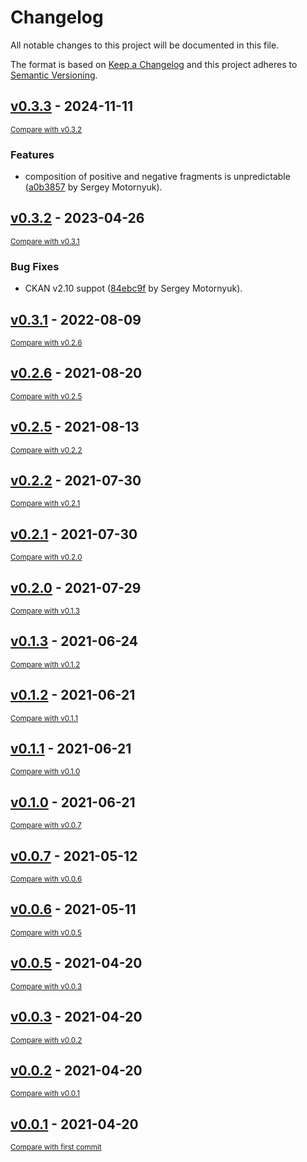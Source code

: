 # Changelog

All notable changes to this project will be documented in this file.

The format is based on [Keep a Changelog](http://keepachangelog.com/en/1.0.0/)
and this project adheres to [Semantic Versioning](http://semver.org/spec/v2.0.0.html).

<!-- insertion marker -->
## [v0.3.3](https://github.com/DataShades/ckanext-composite-search/releases/tag/v0.3.3) - 2024-11-11

<small>[Compare with v0.3.2](https://github.com/DataShades/ckanext-composite-search/compare/v0.3.2...v0.3.3)</small>

### Features

- composition of positive and negative fragments is unpredictable ([a0b3857](https://github.com/DataShades/ckanext-composite-search/commit/a0b38577cfb887dd8bdaf558ef68fdb85db71fbd) by Sergey Motornyuk).

## [v0.3.2](https://github.com/DataShades/ckanext-composite-search/releases/tag/v0.3.2) - 2023-04-26

<small>[Compare with v0.3.1](https://github.com/DataShades/ckanext-composite-search/compare/v0.3.1...v0.3.2)</small>

### Bug Fixes

- CKAN v2.10 suppot ([84ebc9f](https://github.com/DataShades/ckanext-composite-search/commit/84ebc9f9fcc3d8db62c97865f39f1a3598bc1667) by Sergey Motornyuk).

## [v0.3.1](https://github.com/DataShades/ckanext-composite-search/releases/tag/v0.3.1) - 2022-08-09

<small>[Compare with v0.2.6](https://github.com/DataShades/ckanext-composite-search/compare/v0.2.6...v0.3.1)</small>

## [v0.2.6](https://github.com/DataShades/ckanext-composite-search/releases/tag/v0.2.6) - 2021-08-20

<small>[Compare with v0.2.5](https://github.com/DataShades/ckanext-composite-search/compare/v0.2.5...v0.2.6)</small>

## [v0.2.5](https://github.com/DataShades/ckanext-composite-search/releases/tag/v0.2.5) - 2021-08-13

<small>[Compare with v0.2.2](https://github.com/DataShades/ckanext-composite-search/compare/v0.2.2...v0.2.5)</small>

## [v0.2.2](https://github.com/DataShades/ckanext-composite-search/releases/tag/v0.2.2) - 2021-07-30

<small>[Compare with v0.2.1](https://github.com/DataShades/ckanext-composite-search/compare/v0.2.1...v0.2.2)</small>

## [v0.2.1](https://github.com/DataShades/ckanext-composite-search/releases/tag/v0.2.1) - 2021-07-30

<small>[Compare with v0.2.0](https://github.com/DataShades/ckanext-composite-search/compare/v0.2.0...v0.2.1)</small>

## [v0.2.0](https://github.com/DataShades/ckanext-composite-search/releases/tag/v0.2.0) - 2021-07-29

<small>[Compare with v0.1.3](https://github.com/DataShades/ckanext-composite-search/compare/v0.1.3...v0.2.0)</small>

## [v0.1.3](https://github.com/DataShades/ckanext-composite-search/releases/tag/v0.1.3) - 2021-06-24

<small>[Compare with v0.1.2](https://github.com/DataShades/ckanext-composite-search/compare/v0.1.2...v0.1.3)</small>

## [v0.1.2](https://github.com/DataShades/ckanext-composite-search/releases/tag/v0.1.2) - 2021-06-21

<small>[Compare with v0.1.1](https://github.com/DataShades/ckanext-composite-search/compare/v0.1.1...v0.1.2)</small>

## [v0.1.1](https://github.com/DataShades/ckanext-composite-search/releases/tag/v0.1.1) - 2021-06-21

<small>[Compare with v0.1.0](https://github.com/DataShades/ckanext-composite-search/compare/v0.1.0...v0.1.1)</small>

## [v0.1.0](https://github.com/DataShades/ckanext-composite-search/releases/tag/v0.1.0) - 2021-06-21

<small>[Compare with v0.0.7](https://github.com/DataShades/ckanext-composite-search/compare/v0.0.7...v0.1.0)</small>

## [v0.0.7](https://github.com/DataShades/ckanext-composite-search/releases/tag/v0.0.7) - 2021-05-12

<small>[Compare with v0.0.6](https://github.com/DataShades/ckanext-composite-search/compare/v0.0.6...v0.0.7)</small>

## [v0.0.6](https://github.com/DataShades/ckanext-composite-search/releases/tag/v0.0.6) - 2021-05-11

<small>[Compare with v0.0.5](https://github.com/DataShades/ckanext-composite-search/compare/v0.0.5...v0.0.6)</small>

## [v0.0.5](https://github.com/DataShades/ckanext-composite-search/releases/tag/v0.0.5) - 2021-04-20

<small>[Compare with v0.0.3](https://github.com/DataShades/ckanext-composite-search/compare/v0.0.3...v0.0.5)</small>

## [v0.0.3](https://github.com/DataShades/ckanext-composite-search/releases/tag/v0.0.3) - 2021-04-20

<small>[Compare with v0.0.2](https://github.com/DataShades/ckanext-composite-search/compare/v0.0.2...v0.0.3)</small>

## [v0.0.2](https://github.com/DataShades/ckanext-composite-search/releases/tag/v0.0.2) - 2021-04-20

<small>[Compare with v0.0.1](https://github.com/DataShades/ckanext-composite-search/compare/v0.0.1...v0.0.2)</small>

## [v0.0.1](https://github.com/DataShades/ckanext-composite-search/releases/tag/v0.0.1) - 2021-04-20

<small>[Compare with first commit](https://github.com/DataShades/ckanext-composite-search/compare/779cd02afe66b3ab86250eb606f85f292f1d04f6...v0.0.1)</small>

